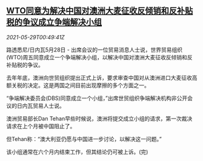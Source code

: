 <!--1622250063000-->
[WTO同意为解决中国对澳洲大麦征收反倾销和反补贴税的争议成立争端解决小组](https://cn.reuters.com/article/wto-china-au-barley-dispute-0529-idCNKCS2DA00Y)
------

<div><i>2021-05-29T00:49:41Z</i></div><p>路透悉尼/日内瓦5月28日 - 出席会议的一位贸易消息人士说，世界贸易组织(WTO)周五同意成立一个争端解决小组，以解决中国对澳洲大麦征收反倾销和反补贴税的争议。</p><p>去年年底，澳洲向世贸组织提出正式上诉，要求审查中国对从澳洲进口大麦征收高额关税的决定。这是两国之间目前出现摩擦的多个方面之一。</p><p>“争端解决委员会(DBS)同意成立一个小组，”出席世贸组织争端解决机构非公开会议的日内瓦贸易人士说。</p><p>澳洲贸易部长Dan Tehan早些时候说，澳洲将提交成立小组的请求，第一次裁决请求在上个月被中国阻止了。</p><p>但Tehan称：“澳大利亚仍愿与中国进一步讨论，以解决这一问题。”</p><p>该小组通常在六个月内结束工作，但其结论仍可被上诉。(完)</p>
